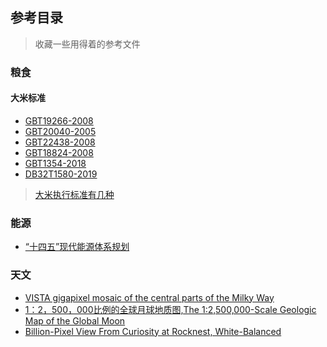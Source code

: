 ## 参考目录

> 收藏一些用得着的参考文件

### 粮食
#### 大米标准
* [GBT19266-2008](http://file4.foodmate.net/foodvip/biaozhun/GBT19266-2008.pdf)
* [GBT20040-2005](http://file4.foodmate.net/foodvip/biaozhun/GBT20040-2005.pdf)
* [GBT22438-2008](http://file4.foodmate.net/foodvip/biaozhun/GBT22438-2008.pdf)
* [GBT18824-2008](http://file4.foodmate.net/foodvip/biaozhun/GBT18824-2008.pdf)
* [GBT1354-2018](http://file4.foodmate.net/foodvip/biaozhun/2020/GBT1354-2018.pdf)
* [DB32T1580-2019](http://file4.foodmate.net/foodvip/biaozhun/2021/DB32T1580-2019.pdf)

> [大米执行标准有几种](dmbz/dmbz.md)
### 能源
* [“十四五”现代能源体系规划](https://www.ndrc.gov.cn/xxgk/zcfb/ghwb/202203/P020220322582066837126.pdf)


### 天文
* [VISTA gigapixel mosaic of the central parts of the Milky Way](https://www.eso.org/public/images/eso1242a/)
* [1：2，500，000比例的全球月球地质图,The 1:2,500,000-Scale Geologic Map of the Global Moon](https://sadr-en.nssdc.ac.cn/detail?dataSetId=972277454573928448&dataSetType=personal)
* [Billion-Pixel View From Curiosity at Rocknest, White-Balanced](https://mars.nasa.gov/resources/5368/billion-pixel-view-from-curiosity-at-rocknest-white-balanced/?site=msl)


